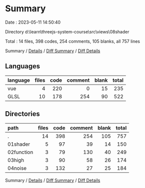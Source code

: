 # Summary

Date : 2023-05-11 14:50:40

Directory d:\\learn\\threejs-system-course\\src\\views\\08shader

Total : 14 files,  398 codes, 254 comments, 105 blanks, all 757 lines

Summary / [Details](details.md) / [Diff Summary](diff.md) / [Diff Details](diff-details.md)

## Languages
| language | files | code | comment | blank | total |
| :--- | ---: | ---: | ---: | ---: | ---: |
| vue | 4 | 220 | 0 | 15 | 235 |
| GLSL | 10 | 178 | 254 | 90 | 522 |

## Directories
| path | files | code | comment | blank | total |
| :--- | ---: | ---: | ---: | ---: | ---: |
| . | 14 | 398 | 254 | 105 | 757 |
| 01shader | 5 | 97 | 39 | 14 | 150 |
| 02function | 3 | 79 | 130 | 40 | 249 |
| 03high | 3 | 90 | 58 | 26 | 174 |
| 04noise | 3 | 132 | 27 | 25 | 184 |

Summary / [Details](details.md) / [Diff Summary](diff.md) / [Diff Details](diff-details.md)